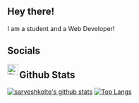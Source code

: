 ## Hey there!
I am a student and a Web Developer!
## Socials
[<img align="left" alt="Shishu#0001 | discord" width="24px" src="https://cdn.jsdelivr.net/npm/simple-icons@v3/icons/discord.svg">](https://discord.com/users/555702967433560074)

## Github Stats
[![sarveshkolte's github stats](https://github-readme-stats.vercel.app/api?username=sarveshkolte)](https://github.com/sarveshkolte/github-readme-stats&show_icons=true)
[![Top Langs](https://github-readme-stats.vercel.app/api/top-langs/?username=sarveshkolte)](https://github.com/sarveshkolte/github-readme-stats)
